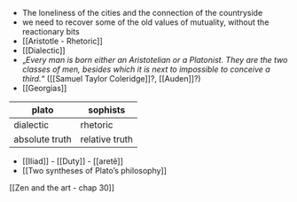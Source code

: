 - The loneliness of the cities and the connection of the countryside
- we need to recover some of the old values of mutuality, without the reactionary bits
- [[Aristotle - Rhetoric]]
- [[Dialectic]]
- „_Every man is born either an Aristotelian or a Platonist. They are the two classes of men, besides which it is next to impossible to conceive a third._“ ([[Samuel Taylor Coleridge]]?, [[Auden]]?)
- [[Georgias]]

|plato   | sophists  |
|---|---|
|dialectic|rhetoric|
| absolute truth  | relative truth  |

- [[Iliad]] - [[Duty]] - [[aretê]]
- [[Two syntheses of Plato’s philosophy]]

[[Zen and the art - chap 30]]
